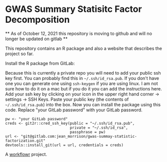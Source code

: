 # GWAS Summary Statisitc Factor Decomposition

** As of October 12, 2021 this repository is moving to github and will no longer be updated on gitlab **

This repository contains an R package and also a website that describes the project so far. 

Install the R package from GitLab:

Because this is currently a private repo you will need to add your public ssh key first. You can probably find this in `~/.ssh/id_rsa.pub`. If you don't have one you can generate one using `ssh-keygen` if you are using linux. I am not sure how to do it on a mac but if you do it you can add the instructions here.  Add your ssh key by clicking on your icon in the upper right hand corner -> settings -> SSH Keys. Paste your public key (the contents of `~/.ssh/id_rsa.pub`) into the box. Now you can install the package using this code. Replace "your GitLab password" with your GitLab password. 

```
pw <- "your GitLab password"
creds <- git2r::cred_ssh_key(public = "~/.ssh/id_rsa.pub",
                             private = "~/.ssh/id_rsa", 
                             passphrase = pw) 
url <- "git@gitlab.com:jean_morrison/gwas-summay-statistic-factorization.git"
devtools::install_git(url = url, credentials = creds)
```

A [workflowr][] project.

[workflowr]: https://github.com/jdblischak/workflowr
